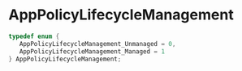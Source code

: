 # AppPolicyLifecycleManagement

```C
typedef enum {
   AppPolicyLifecycleManagement_Unmanaged = 0,
   AppPolicyLifecycleManagement_Managed = 1
} AppPolicyLifecycleManagement;
```
